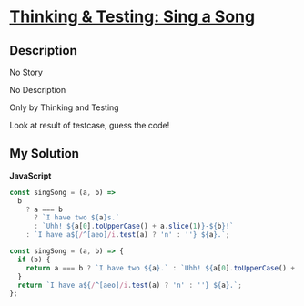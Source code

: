 # [Thinking & Testing: Sing a Song](https://www.codewars.com/kata/589dcba5e708ec509f000164)

## Description

No Story

No Description

Only by Thinking and Testing

Look at result of testcase, guess the code!

## My Solution

**JavaScript**

```js
const singSong = (a, b) =>
  b
    ? a === b
      ? `I have two ${a}s.`
      : `Uhh! ${a[0].toUpperCase() + a.slice(1)}-${b}!`
    : `I have a${/^[aeo]/i.test(a) ? 'n' : ''} ${a}.`;
```

```js
const singSong = (a, b) => {
  if (b) {
    return a === b ? `I have two ${a}.` : `Uhh! ${a[0].toUpperCase() + a.slice(1)}-${b}!`;
  }
  return `I have a${/^[aeo]/i.test(a) ? 'n' : ''} ${a}.`;
};
```
